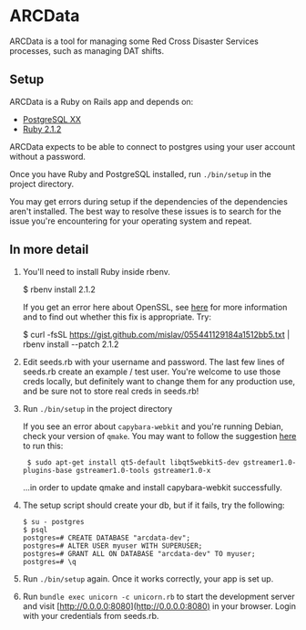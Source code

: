 # ARCData

ARCData is a tool for managing some Red Cross Disaster Services processes, such as managing DAT shifts.

## Setup

ARCData is a Ruby on Rails app and depends on:

- [PostgreSQL XX](http://www.postgresql.org/download/)
- [Ruby 2.1.2](http://www.ruby-lang.org/en/downloads/)

ARCData expects to be able to connect to postgres using your user account without a password.

Once you have Ruby and PostgreSQL installed, run `./bin/setup` in the project directory.

You may get errors during setup if the dependencies of the dependencies aren't installed. The best way to resolve these issues is to search for the issue you're encountering for your operating system and repeat.

## In more detail

1. You'll need to install Ruby inside rbenv.

    $ rbenv install 2.1.2

   If you get an error here about OpenSSL, see
   [here](https://github.com/rbenv/ruby-build/issues/834) for more
   information and to find out whether this fix is appropriate.  Try:

    $ curl -fsSL https://gist.github.com/mislav/055441129184a1512bb5.txt | rbenv install --patch 2.1.2

2. Edit seeds.rb with your username and password.  The last few lines of
   seeds.rb create an example / test user.  You're welcome to use those
   creds locally, but definitely want to change them for any production
   use, and be sure not to store real creds in seeds.rb!

3. Run `./bin/setup` in the project directory

   If you see an error about `capybara-webkit` and you're running
   Debian, check your version of `qmake`.  You may want to follow the
   suggestion
   [here](https://github.com/thoughtbot/capybara-webkit/wiki/Installing-Qt-and-compiling-capybara-webkit)
   to run this:

        $ sudo apt-get install qt5-default libqt5webkit5-dev gstreamer1.0-plugins-base gstreamer1.0-tools gstreamer1.0-x

   ...in order to update qmake and install capybara-webkit
   successfully.


4. The setup script should create your db, but if it fails, try the
   following:

   ```
   $ su - postgres  
   $ psql  
   postgres=# CREATE DATABASE "arcdata-dev";  
   postgres=# ALTER USER myuser WITH SUPERUSER;  
   postgres=# GRANT ALL ON DATABASE "arcdata-dev" TO myuser;  
   postgres=# \q  
   ```

5. Run `./bin/setup` again.  Once it works correctly, your app is set up.

6. Run `bundle exec unicorn -c unicorn.rb` to start the development
   server and visit [http://0.0.0.0:8080](http://0.0.0.0:8080) in your
   browser.  Login with your credentials from seeds.rb.
